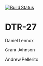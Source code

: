 [![Build Status](https://travis-ci.com/csu2017sp314/DTR-27.svg?token=mvm9qf45v5Ypk6LT8E9u&branch=master)](https://travis-ci.com/csu2017sp314/DTR-27)
# DTR-27
Daniel Lennox

Grant Johnson

Andrew Pellerito
